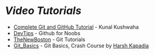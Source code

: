 # *Video Tutorials*

- [Complete Git and GitHub Tutorial](https://www.youtube.com/watch?v=apGV9Kg7ics&t=1739s) - Kunal Kushwaha
- [DevTips](https://www.youtube.com/playlist?list=PLqGj3iMvMa4LFz8DZ0t-89twnelpT4Ilw) - Github for Noobs
- [TheNewBoston](https://www.youtube.com/playlist?list=PL6gx4Cwl9DGAKWClAD_iKpNC0bGHxGhcx) - Git Tutorials
- [Git_Basics](https://www.youtube.com/watch?v=HF12-91iazM) - Git Basics, Crash Course by [Harsh Kapadia](https://github.com/HarshKapadia2)
